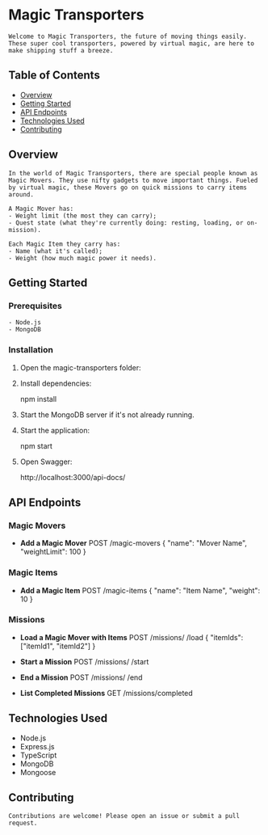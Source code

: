 # Magic Transporters

    Welcome to Magic Transporters, the future of moving things easily. These super cool transporters, powered by virtual magic, are here to make shipping stuff a breeze.

## Table of Contents
- [Overview](#overview)
- [Getting Started](#getting-started)
- [API Endpoints](#api-endpoints)
- [Technologies Used](#technologies-used)
- [Contributing](#contributing)

## Overview

    In the world of Magic Transporters, there are special people known as Magic Movers. They use nifty gadgets to move important things. Fueled by virtual magic, these Movers go on quick missions to carry items around.

    A Magic Mover has:
    - Weight limit (the most they can carry);
    - Quest state (what they're currently doing: resting, loading, or on-mission).

    Each Magic Item they carry has:
    - Name (what it's called);
    - Weight (how much magic power it needs).

## Getting Started

### Prerequisites

    - Node.js
    - MongoDB

### Installation

1. Open the magic-transporters folder:

2. Install dependencies:

    npm install


3. Start the MongoDB server if it's not already running.


4. Start the application:

    npm start

5. Open Swagger:

    http://localhost:3000/api-docs/

## API Endpoints

### Magic Movers

- **Add a Magic Mover**
    POST /magic-movers
    {
    "name": "Mover Name",
    "weightLimit": 100
    }


### Magic Items

- **Add a Magic Item**
    POST /magic-items
    {
    "name": "Item Name",
    "weight": 10
    }


### Missions

- **Load a Magic Mover with Items**
    POST /missions/
    /load
    {
    "itemIds": ["itemId1", "itemId2"]
    }


- **Start a Mission**
    POST /missions/
    /start


- **End a Mission**
    POST /missions/
    /end


- **List Completed Missions**
    GET /missions/completed


## Technologies Used

- Node.js
- Express.js
- TypeScript
- MongoDB
- Mongoose

## Contributing

    Contributions are welcome! Please open an issue or submit a pull request.
